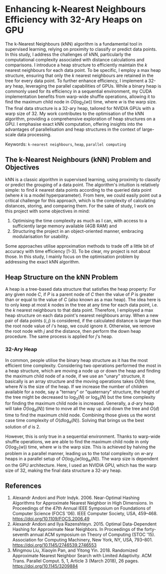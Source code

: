# Enhancing k-Nearest Neighbours Efficiency with 32-Ary Heaps on GPU

The k-Nearest Neighbours (kNN) algorithm is a fundamental tool in supervised learning, relying on proximity to classify or predict data points. In this study, I address the challenges of kNN, particularly the computational complexity associated with distance calculations and comparisons. I introduce a heap structure to efficiently maintain the $k$ nearest neighbours for each data point. To be specific, I employ a max heap structure, ensuring that only the $k$ nearest neighbours are retained in the tree for every data point. To further enhance efficiency, I implement a 32-ary heap, leveraging the parallel capabilities of GPUs. While a binary heap is commonly used for its efficiency in a sequential environment, my CUDA implementation benefits from warp-wide shuffle operations, allowing it to find the maximum child node in $O(\log_2(w))$ time, where $w$ is the warp size. The final data structure is a 32-ary heap, tailored for NVIDIA GPUs with a warp size of 32. My work contributes to the optimisation of the kNN algorithm, providing a comprehensive exploration of heap structures on a GPU. I emphasise exact kNN computation, offering insights into the advantages of parallelisation and heap structures in the context of large-scale data processing.

Keywords: `k-nearest neighbours`, `heap`, `parallel computing`

## The k-Nearest Neighbours (kNN) Problem and Objectives
kNN is a classic algorithm in supervised learning, using proximity to classify or predict the grouping of a data point. The algorithm's intuition is relatively simple: to find $k$ nearest data points according to the queried data point (where $k$ is a model hyperparameter). From here, we could easily point out a critical challenge for this approach, which is the complexity of calculating distances, storing, and comparing them. For the sake of study, I work on this project with some objectives in mind:

1. Optimising the time complexity as much as I can, with access to a sufficiently large memory available (4GB RAM) and
2. Structuring the project in an object-oriented manner, embracing modularisation for usability.

Some approaches utilise approximation methods to trade off a little bit of accuracy with time efficiency [1-3]. To be clear, my project is not about those. In this study, I mainly focus on the optimisation problem by addressing the exact kNN algorithm.

## Heap Structure on the kNN Problem
A heap is a tree-based data structure that satisfies the heap property: For any given node $C$, if $P$ is a parent node of $C$ then the value of $P$ is greater than or equal to the value of $C$ (also known as a max heap). The idea here is to only keep at most $k$ nodes in the tree at any time for each data point, i.e. the $k$ nearest neighbours to that data point. Therefore, I employed a max heap structure on each data point's nearest neighbours array. When a new pair of data points $(i, j)$ is considered, if the calculated distance is larger than the root node value of $i$'s heap, we could ignore it. Otherwise, we remove the root node with $j$ and the distance, then perform the down heap procedure. The same process is applied for $j$'s heap.

### 32-Ary Heap
In common, people utilise the binary heap structure as it has the most efficient time complexity. Considering two operations performed the most in a heap structure, which are moving a node up or down the heap and finding the maximum child node of a node, if we use an "unary" structure, it basically is an array structure and the moving operations takes $O(N)$ time, where $N$ is the size of the heap. If we increase the number of children available for a node, say a "ternary" or "quaternary" structure, the height of the tree might be decreased to $\log_3(N)$ or $\log_4(N)$ but the time complexity for finding the maximum child node is increased. Generally, a $d$-ary heap will take $O(\log_d(N))$ time to move all the way up and down the tree and $O(d)$ time to find the maximum child node. Combining those gives us the worst case time complexity of $O(d\log_d(N))$. Solving that brings us the best solution of $d$ is $2$.

However, this is only true in a sequential environment. Thanks to warp-wide shuffle operations, we are able to find the maximum child node in only $O(\log_2(w))$ time, where $w$ is the warp size. This is achieved by halving the problem in a parallel manner, leading us to the total complexity on $w$-ary heaps in a parallel setup of $O(\log_2(w)\log_w(N))$. The warp size is dependent on the GPU architecture. Here, I used an NVIDIA GPU, which has the warp size of 32, making the final data structure a 32-ary heap.

## References
1. Alexandr Andoni and Piotr Indyk. 2006. Near-Optimal Hashing Algorithms for Approximate Nearest Neighbor in High Dimensions. In Proceedings of the 47th Annual IEEE Symposium on Foundations of Computer Science (FOCS '06). IEEE Computer Society, USA, 459–468. https://doi.org/10.1109/FOCS.2006.49
2. Alexandr Andoni and Ilya Razenshteyn. 2015. Optimal Data-Dependent Hashing for Approximate Near Neighbors. In Proceedings of the forty-seventh annual ACM symposium on Theory of Computing (STOC '15). Association for Computing Machinery, New York, NY, USA, 793–801. https://doi.org/10.1145/2746539.2746553
3. Mingmou Liu, Xiaoyin Pan, and Yitong Yin. 2018. Randomized Approximate Nearest Neighbor Search with Limited Adaptivity. ACM Trans. Parallel Comput. 5, 1, Article 3 (March 2018), 26 pages. https://doi.org/10.1145/3209884
